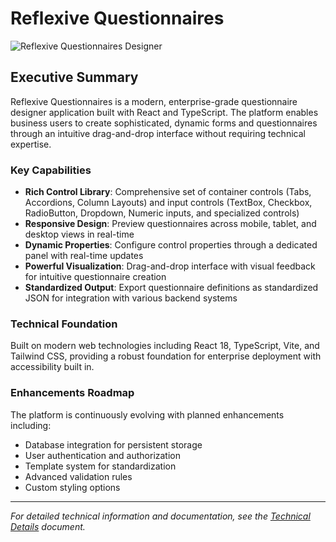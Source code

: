 # Reflexive Questionnaires

![Reflexive Questionnaires Designer](./docs/images/reflexive-questionnaires-screenshot.png)

## Executive Summary

Reflexive Questionnaires is a modern, enterprise-grade questionnaire designer application built with React and TypeScript. The platform enables business users to create sophisticated, dynamic forms and questionnaires through an intuitive drag-and-drop interface without requiring technical expertise.

### Key Capabilities

- **Rich Control Library**: Comprehensive set of container controls (Tabs, Accordions, Column Layouts) and input controls (TextBox, Checkbox, RadioButton, Dropdown, Numeric inputs, and specialized controls)
- **Responsive Design**: Preview questionnaires across mobile, tablet, and desktop views in real-time
- **Dynamic Properties**: Configure control properties through a dedicated panel with real-time updates
- **Powerful Visualization**: Drag-and-drop interface with visual feedback for intuitive questionnaire creation
- **Standardized Output**: Export questionnaire definitions as standardized JSON for integration with various backend systems

### Technical Foundation

Built on modern web technologies including React 18, TypeScript, Vite, and Tailwind CSS, providing a robust foundation for enterprise deployment with accessibility built in.

### Enhancements Roadmap

The platform is continuously evolving with planned enhancements including:
- Database integration for persistent storage
- User authentication and authorization
- Template system for standardization
- Advanced validation rules
- Custom styling options

---

*For detailed technical information and documentation, see the [Technical Details](./TECHNICAL_DETAILS.md) document.*
